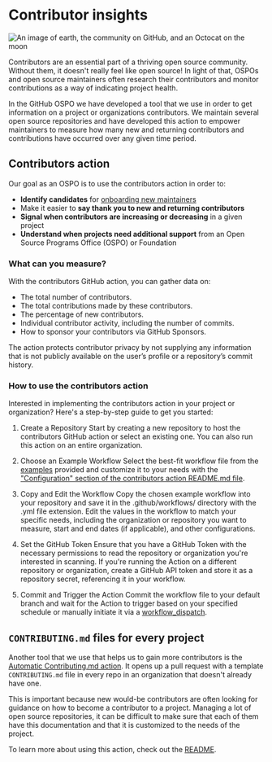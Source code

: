 # Contributor insights

![An image of earth, the community on GitHub, and an Octocat on the moon](https://github.com/github/github-ospo/blob/main/images/community.jpg?raw=true)

Contributors are an essential part of a thriving open source community. Without them, it doesn't really feel like open source! In light of that, OSPOs and open source maintainers often research their contributors and monitor contributions as a way of indicating project health.

In the GitHub OSPO we have developed a tool that we use in order to get information on a project or organizations contributors. We maintain several open source repositories and have developed this action to empower maintainers to measure how many new and returning contributors and contributions have occurred over any given time period.

## Contributors action

Our goal as an OSPO is to use the contributors action in order to:

- **Identify candidates** for [onboarding new maintainers](https://github.blog/2023-06-01-elevating-open-source-contributors-to-open-source-maintainers/)
- Make it easier to **say thank you to new and returning contributors**
- **Signal when contributors are increasing or decreasing** in a given project
- **Understand when projects need additional support** from an Open Source Programs Office (OSPO) or Foundation

### What can you measure?

With the contributors GitHub action, you can gather data on:

- The total number of contributors.
- The total contributions made by these contributors.
- The percentage of new contributors.
- Individual contributor activity, including the number of commits.
- How to sponsor your contributors via GitHub Sponsors.

The action protects contributor privacy by not supplying any information that is not publicly available on the user’s profile or a repository’s commit history.

### How to use the contributors action

Interested in implementing the contributors action in your project or organization? Here's a step-by-step guide to get you started:

1. Create a Repository
   Start by creating a new repository to host the contributors GitHub action or select an existing one. You can also run this action on an entire organization.

2. Choose an Example Workflow
   Select the best-fit workflow file from the [examples](https://github.com/github/contributors/blob/main/README.md#example-workflow) provided and customize it to your needs with the ["Configuration" section of the contributors action README.md file](https://github.com/github/contributors/blob/main/README.md#configuration).

3. Copy and Edit the Workflow
   Copy the chosen example workflow into your repository and save it in the .github/workflows/ directory with the .yml file extension. Edit the values in the workflow to match your specific needs, including the organization or repository you want to measure, start and end dates (if applicable), and other configurations.

4. Set the GitHub Token
   Ensure that you have a GitHub Token with the necessary permissions to read the repository or organization you're interested in scanning. If you're running the Action on a different repository or organization, create a GitHub API token and store it as a repository secret, referencing it in your workflow.

5. Commit and Trigger the Action
   Commit the workflow file to your default branch and wait for the Action to trigger based on your specified schedule or manually initiate it via a [workflow_dispatch](https://docs.github.com/en/actions/using-workflows/manually-running-a-workflow).

## `CONTRIBUTING.md` files for every project

Another tool that we use that helps us to gain more contributors is the [Automatic Contributing.md action](https://github.com/github/automatic-contrib-prs). It opens up a pull request with a template `CONTRIBUTING.md` file in every repo in an organization that doesn't already have one.

This is important because new would-be contributors are often looking for guidance on how to become a contributor to a project. Managing a lot of open source repositories, it can be difficult to make sure that each of them have this documentation and that it is customized to the needs of the project.

To learn more about using this action, check out the [README](https://github.com/github/automatic-contrib-prs#readme).
